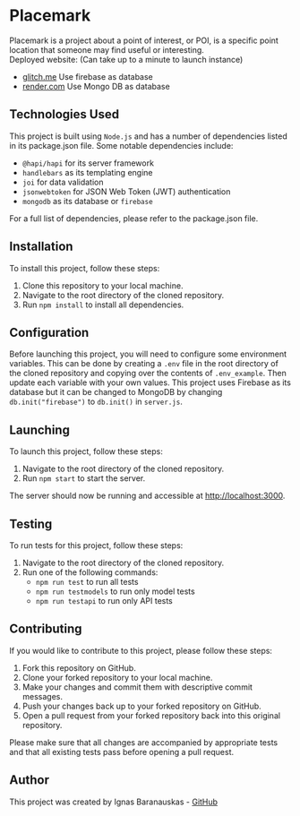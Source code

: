 # Placemark

Placemark is a project about a point of interest, or POI, is a specific point location that someone may find useful or interesting.\
Deployed website: (Can take up to a minute to launch instance)

- [glitch.me](https://sphenoid-mini-vault.glitch.me/) Use firebase as database
- [render.com](https://placemark-hbg9.onrender.com/) Use Mongo DB as database

## Technologies Used

This project is built using `Node.js` and has a number of dependencies listed in its package.json file. Some notable dependencies include:

- `@hapi/hapi` for its server framework
- `handlebars` as its templating engine
- `joi` for data validation
- `jsonwebtoken` for JSON Web Token (JWT) authentication
- `mongodb` as its database or `firebase`

For a full list of dependencies, please refer to the package.json file.

## Installation

To install this project, follow these steps:

1. Clone this repository to your local machine.
2. Navigate to the root directory of the cloned repository.
3. Run `npm install` to install all dependencies.

## Configuration

Before launching this project, you will need to configure some environment variables. This can be done by creating a `.env` file in the root directory of the cloned repository and copying over the contents of `.env_example`. Then update each variable with your own values. This project uses Firebase as its database but it can be changed to MongoDB by changing `db.init("firebase")` to `db.init()` in `server.js`.

## Launching

To launch this project, follow these steps:

1. Navigate to the root directory of the cloned repository.
2. Run `npm start` to start the server.

The server should now be running and accessible at [http://localhost:3000](http://localhost:3000).

## Testing

To run tests for this project, follow these steps:

1. Navigate to the root directory of the cloned repository.
2. Run one of the following commands:
   - `npm run test` to run all tests
   - `npm run testmodels` to run only model tests
   - `npm run testapi` to run only API tests

## Contributing

If you would like to contribute to this project, please follow these steps:

1. Fork this repository on GitHub.
2. Clone your forked repository to your local machine.
3. Make your changes and commit them with descriptive commit messages.
4. Push your changes back up to your forked repository on GitHub.
5. Open a pull request from your forked repository back into this original repository.

Please make sure that all changes are accompanied by appropriate tests and that all existing tests pass before opening a pull request.

## Author

This project was created by Ignas Baranauskas - [GitHub](https://github.com/Ygnas)
